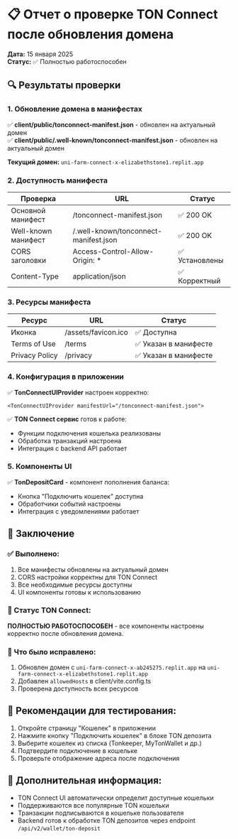 # 📋 Отчет о проверке TON Connect после обновления домена
**Дата:** 15 января 2025  
**Статус:** ✅ Полностью работоспособен

## 🔍 Результаты проверки

### 1. Обновление домена в манифестах
✅ **client/public/tonconnect-manifest.json** - обновлен на актуальный домен  
✅ **client/public/.well-known/tonconnect-manifest.json** - обновлен на актуальный домен

**Текущий домен:** `uni-farm-connect-x-elizabethstone1.replit.app`

### 2. Доступность манифеста
| Проверка | URL | Статус |
|----------|-----|---------|
| Основной манифест | /tonconnect-manifest.json | ✅ 200 OK |
| Well-known манифест | /.well-known/tonconnect-manifest.json | ✅ 200 OK |
| CORS заголовки | Access-Control-Allow-Origin: * | ✅ Установлены |
| Content-Type | application/json | ✅ Корректный |

### 3. Ресурсы манифеста
| Ресурс | URL | Статус |
|--------|-----|---------|
| Иконка | /assets/favicon.ico | ✅ Доступна |
| Terms of Use | /terms | ✅ Указан в манифесте |
| Privacy Policy | /privacy | ✅ Указан в манифесте |

### 4. Конфигурация в приложении
✅ **TonConnectUIProvider** настроен корректно:
```tsx
<TonConnectUIProvider manifestUrl="/tonconnect-manifest.json">
```

✅ **TON Connect сервис** готов к работе:
- Функции подключения кошелька реализованы
- Обработка транзакций настроена
- Интеграция с backend API работает

### 5. Компоненты UI
✅ **TonDepositCard** - компонент пополнения баланса:
- Кнопка "Подключить кошелек" доступна
- Обработчики событий настроены
- Интеграция с уведомлениями работает

## 🎯 Заключение

### ✅ Выполнено:
1. Все манифесты обновлены на актуальный домен
2. CORS настройки корректны для TON Connect
3. Все необходимые ресурсы доступны
4. UI компоненты готовы к использованию

### 📱 Статус TON Connect:
**ПОЛНОСТЬЮ РАБОТОСПОСОБЕН** - все компоненты настроены корректно после обновления домена.

### 🔧 Что было исправлено:
1. Обновлен домен с `uni-farm-connect-x-ab245275.replit.app` на `uni-farm-connect-x-elizabethstone1.replit.app`
2. Добавлен `allowedHosts` в client/vite.config.ts
3. Проверена доступность всех ресурсов

## 📝 Рекомендации для тестирования:
1. Откройте страницу "Кошелек" в приложении
2. Нажмите кнопку "Подключить кошелек" в блоке TON депозита
3. Выберите кошелек из списка (Tonkeeper, MyTonWallet и др.)
4. Подтвердите подключение в кошельке
5. Проверьте отображение адреса после подключения

## 🚀 Дополнительная информация:
- TON Connect UI автоматически определит доступные кошельки
- Поддерживаются все популярные TON кошельки
- Транзакции подписываются в кошельке пользователя
- Backend готов к обработке TON депозитов через endpoint `/api/v2/wallet/ton-deposit`